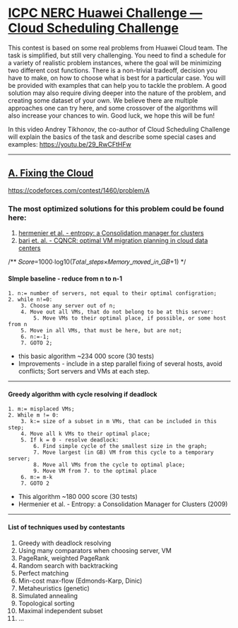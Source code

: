 [ICPC NERC Huawei Challenge — Cloud Scheduling Challenge](https://codeforces.com/blog/entry/85241)
====

This contest is based on some real problems from Huawei Cloud team. The task is simplified, but still very challenging. You need to find a schedule for a variety of realistic problem instances, where the goal will be minimizing two different cost functions. There is a non-trivial tradeoff, decision you have to make, on how to choose what is best for a particular case. You will be provided with examples that can help you to tackle the problem. A good solution may also require diving deeper into the nature of the problem, and creating some dataset of your own. We believe there are multiple approaches one can try here, and some crossover of the algorithms will also increase your chances to win. Good luck, we hope this will be fun!

In this video Andrey Tikhonov, the co-author of Cloud Scheduling Challenge will explain the basics of the task and describe some special cases and examples: https://youtu.be/29_RwCFtHFw 

---

## [A. Fixing the Cloud](https://codeforces.com/contest/1460/problem/A)

https://codeforces.com/contest/1460/problem/A



### The most optimized solutions for this problem could be found here:
1. [hermenier et al. - entropy: a Consolidation manager for clusters](https://hal.archives-ouvertes.fr/hal-01102354/document)
2. [bari et. al. - CQNCR: optimal VM migration planning in cloud data centers](https://www.researchgate.net/publication/269294303_CQNCR_Optimal_VM_migration_planning_in_cloud_data_centers/link/580582e108aee314f68e2591/download)


/** 𝑆𝑐𝑜𝑟𝑒=1000⋅log10(𝑇𝑜𝑡𝑎𝑙_𝑠𝑡𝑒𝑝𝑠×𝑀𝑒𝑚𝑜𝑟𝑦_𝑚𝑜𝑣𝑒𝑑_𝑖𝑛_𝐺𝐵+1) */ 

#### SImple baseline - reduce from n to n-1

```
1. n:= number of servers, not equal to their optimal configration;
2. while n!=0:
    3. Choose any server out of n;
    4. Move out all VMs, that do not belong to be at this server:
        5. Move VMs to their optimal place, if possible, or some host from n
    5. Move in all VMs, that must be here, but are not;
    6. n:=-1;
    7. GOTO 2;
```
* this basic algorithm ~234 000 score (30 tests)
* Improvements - include in a step parallel fixing of several hosts, avoid conflicts; Sort servers and VMs at each step.

----

#### Greedy algorithm with cycle resolving if deadlock
```
1. m:= misplaced VMs;
2. While m != 0:
    3. k:= size of a subset in m VMs, that can be included in this step;
    4. Move all k VMs to their optimal place;
    5. If k = 0 - resolve deadlock: 
        6. Find simple cycle of the smallest size in the graph;
        7. Move largest (in GB) VM from this cycle to a temporary server;
        8. Move all VMs from the cycle to optimal place;
        9. Move VM from 7. to the optimal place
    6. m:= m-k
    7. GOTO 2
```
* This algorithm ~180 000 score (30 tests)
* Hermenier et al. - Entropy: a Consolidation Manager for Clusters (2009)

---

#### List of techniques used by contestants
1. Greedy with deadlock resolving
2. Using many comparators when choosing server, VM
3. PageRank, weighted PageRank
4. Random search with backtracking
5. Perfect matching
6. Min-cost max-flow (Edmonds-Karp, Dinic)
7. Metaheuristics (genetic)
8. Simulated annealing
9. Topological sorting
10. Maximal independent subset
11. ...
